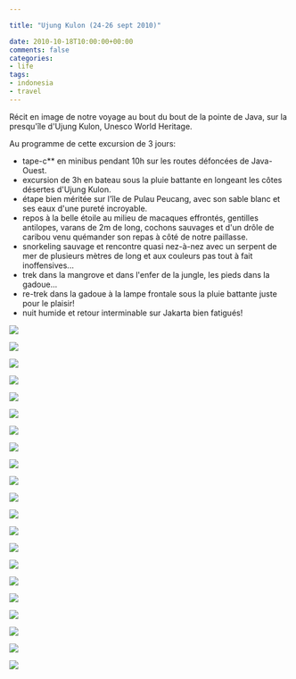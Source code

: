```yaml
---

title: "Ujung Kulon (24-26 sept 2010)"

date: 2010-10-18T10:00:00+00:00
comments: false
categories: 
- life
tags:
- indonesia
- travel 
---
```


Récit en image de notre voyage au bout du bout de la pointe de Java, sur la presqu'île d'Ujung Kulon, Unesco World Heritage.

Au programme de cette excursion de 3 jours:
-   tape-c\*\* en minibus pendant 10h sur les routes défoncées de Java-Ouest.
-  excursion de 3h en bateau sous la pluie battante en longeant les côtes désertes d'Ujung Kulon.
-   étape bien méritée sur l'île de Pulau Peucang, avec son sable blanc et ses eaux d'une pureté incroyable.
-   repos à la belle étoile au milieu de macaques effrontés, gentilles antilopes, varans de 2m de long, cochons sauvages et d'un drôle de caribou venu quémander son repas à côté de notre paillasse.
-   snorkeling sauvage et rencontre quasi nez-à-nez avec un serpent de mer de plusieurs mètres de long et aux couleurs pas tout à fait inoffensives...
-   trek dans la mangrove et dans l'enfer de la jungle, les pieds dans la gadoue...
-   re-trek dans la gadoue à la lampe frontale sous la pluie battante juste pour le plaisir!
-   nuit humide et retour interminable sur Jakarta bien fatigués!

![](media/20100924-011.jpg)

![](media/20100924-018.jpg)

![](media/20100924-025.jpg)

![](media/20100924-034.jpg)

![](media/20100924-039.jpg)

![](media/20100924-055.jpg)

![](media/20100924-056.jpg)

![](media/20100925-062.jpg)

![](media/20100925-065.jpg)

![](media/20100925-070.jpg)

![](media/20100925-087.jpg)

![](media/20100925-089.jpg)

![](media/20100925-098.jpg)

![](media/20100925-106.jpg)

![](media/20100925-117.jpg)

![](media/20100925-123.jpg)

![](media/20100925-131.jpg)

![](media/20100925-138.jpg)

![](media/20100925-144.jpg)

![](media/20100926-148.jpg)

![](media/20100926-164.jpg)